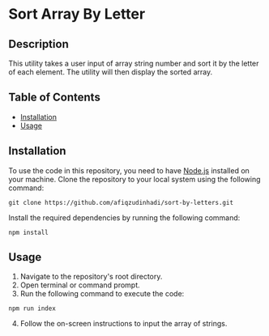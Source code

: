 # Sort Array By Letter

## Description

This utility takes a user input of array string number and sort it by the letter of each element. The utility will then display the sorted array.

## Table of Contents

- [Installation](#installation)
- [Usage](#usage)

## Installation

To use the code in this repository, you need to have [Node.js](https://nodejs.org/en) installed on your machine. Clone the repository to your local system using the following command:

```
git clone https://github.com/afiqzudinhadi/sort-by-letters.git
```

Install the required dependencies by running the following command:

```
npm install
```

## Usage

1. Navigate to the repository's root directory.
2. Open terminal or command prompt.
3. Run the following command to execute the code:

```
npm run index
```

4. Follow the on-screen instructions to input the array of strings.

